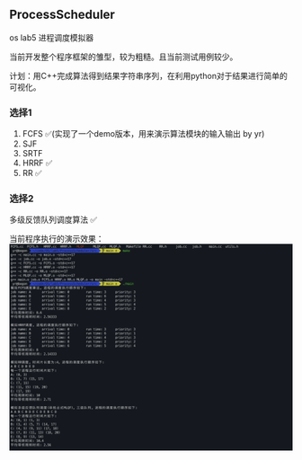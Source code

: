 ## ProcessScheduler

os lab5 进程调度模拟器

当前开发整个程序框架的雏型，较为粗糙。且当前测试用例较少。

计划：用C++完成算法得到结果字符串序列，在利用python对于结果进行简单的可视化。

### 选择1

1. FCFS ✅(实现了一个demo版本，用来演示算法模块的输入输出 by yr)
2. SJF
3. SRTF
4. HRRF ✅
5. RR ✅

### 选择2

多级反馈队列调度算法 ✅

当前程序执行的演示效果：
![](./imgs/demo1.png)





